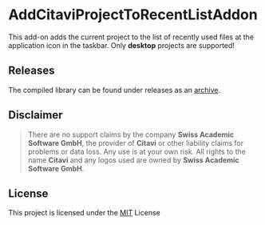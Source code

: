 # AddCitaviProjectToRecentListAddon

This add-on adds the current project to the list of recently used files at the application icon in the taskbar. Only **desktop** projects are supported!

## Releases

The compiled library can be found under releases as an [archive](./../../releases).

## Disclaimer

>There are no support claims by the company **Swiss Academic Software GmbH**, the provider of **Citavi** or other liability claims for problems or data loss. Any use is at your own risk. All rights to the name **Citavi** and any logos used are owned by **Swiss Academic Software GmbH**.

## License

This project is licensed under the [MIT](LICENSE) License
